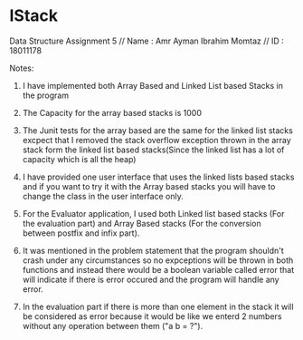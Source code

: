 # IStack
Data Structure Assignment 5 // Name : Amr Ayman Ibrahim Momtaz // ID : 18011178

Notes:

1) I have implemented both Array Based and Linked List based Stacks in the program

2) The Capacity for the array based stacks is 1000

3) The Junit tests for the array based are the same for the linked list stacks excpect that I removed the stack overflow exception thrown in the array stack form the linked list based stacks(Since the linked list has a lot of capacity which is all the heap)

4) I have provided one user interface that uses the linked lists based stacks and if you want to try it with the Array based stacks you will have to change the class in the user interface only.

5) For the Evaluator application, I used both Linked list based stacks (For the evaluation part) and Array Based stacks (For the conversion between postfix and infix part).

6) It was mentioned in the problem statement that the program shouldn't crash under any circumstances so no expceptions will be thrown in both functions and instead there would be a boolean variable called error that will indicate if there is error occured and the program will handle any error.

7) In the evaluation part if there is more than one element in the stack it will be considered as error because it would be like we enterd 2 numbers without any operation between them ("a b = ?").
